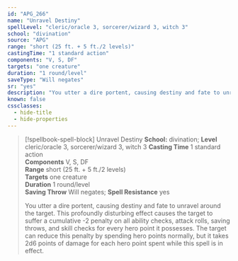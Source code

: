 ```yaml
---
id: "APG_266"
name: "Unravel Destiny"
spellLevel: "cleric/oracle 3, sorcerer/wizard 3, witch 3"
school: "divination"
source: "APG"
range: "short (25 ft. + 5 ft./2 levels)"
castingTime: "1 standard action"
components: "V, S, DF"
targets: "one creature"
duration: "1 round/level"
saveType: "Will negates"
sr: "yes"
description: "You utter a dire portent, causing destiny and fate to unravel around the target. This profoundly disturbing effect causes the target to suffer a cumulative -2 penalty on all ability checks, attack rolls, saving throws, and skill checks for every hero point it possesses. The target can reduce this penalty by spending hero points normally, but it takes 2d6 points of damage for each hero point spent while this spell is in effect."
known: false
cssclasses:
  - hide-title
  - hide-properties
---
```


> [!spellbook-spell-block] Unravel Destiny
> **School:** divination; **Level** cleric/oracle 3, sorcerer/wizard 3, witch 3
> **Casting Time** 1 standard action  
> **Components** V, S, DF  
> **Range** short (25 ft. + 5 ft./2 levels)  
> **Targets** one creature  
> **Duration** 1 round/level  
> **Saving Throw** Will negates; **Spell Resistance** yes
> 
> You utter a dire portent, causing destiny and fate to unravel around the target. This profoundly disturbing effect causes the target to suffer a cumulative -2 penalty on all ability checks, attack rolls, saving throws, and skill checks for every hero point it possesses. The target can reduce this penalty by spending hero points normally, but it takes 2d6 points of damage for each hero point spent while this spell is in effect.